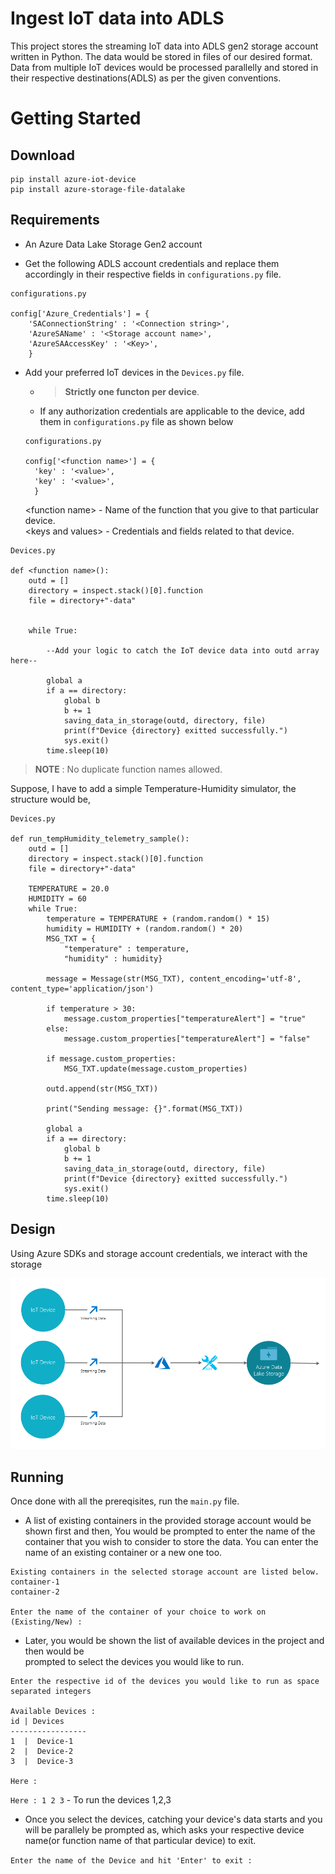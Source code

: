 # Ingest IoT data into ADLS

This project stores the streaming IoT data into ADLS gen2 storage account written in Python. The data would be stored in files of our desired format. Data from multiple IoT devices would be processed parallelly and stored in their respective destinations(ADLS) as per the given conventions.

# Getting Started


## Download

```
pip install azure-iot-device
pip install azure-storage-file-datalake
```
## Requirements

- An Azure Data Lake Storage Gen2 account

- Get the following ADLS account credentials and replace them accordingly in their respective fields in `configurations.py` file. 

```
configurations.py

config['Azure_Credentials'] = {
    'SAConnectionString' : '<Connection string>',
    'AzureSAName' : '<Storage account name>',
    'AzureSAAccessKey' : '<Key>', 
    }
```

- Add your preferred IoT devices in the `Devices.py` file.

  - > **Strictly one functon per device**.
  - If any authorization credentials are applicable to the device, add them in `configurations.py` file as shown below
  ```
  configurations.py

  config['<function name>'] = {
    'key' : '<value>',
    'key' : '<value>',
    }
  ``` 
  \<function name\>   - Name of the function that you give to that particular device.\
  \<keys and values\> - Credentials and fields related to that device.

```
Devices.py

def <function name>():
    outd = []
    directory = inspect.stack()[0].function
    file = directory+"-data"
    

    while True:
        
        --Add your logic to catch the IoT device data into outd array here--

        global a
        if a == directory:
            global b
            b += 1
            saving_data_in_storage(outd, directory, file)
            print(f"Device {directory} exitted successfully.")
            sys.exit()
        time.sleep(10)
```
>
> **NOTE** : No duplicate function names allowed.
>

Suppose, I have to add a simple Temperature-Humidity simulator, the structure would be, 

```
Devices.py

def run_tempHumidity_telemetry_sample():
    outd = []
    directory = inspect.stack()[0].function
    file = directory+"-data"
    
    TEMPERATURE = 20.0
    HUMIDITY = 60
    while True:
        temperature = TEMPERATURE + (random.random() * 15)
        humidity = HUMIDITY + (random.random() * 20)
        MSG_TXT = {
            "temperature" : temperature,
            "humidity" : humidity}
        
        message = Message(str(MSG_TXT), content_encoding='utf-8', content_type='application/json')

        if temperature > 30:
            message.custom_properties["temperatureAlert"] = "true"
        else:
            message.custom_properties["temperatureAlert"] = "false"
        
        if message.custom_properties:
            MSG_TXT.update(message.custom_properties)

        outd.append(str(MSG_TXT))        
        
        print("Sending message: {}".format(MSG_TXT))
        
        global a
        if a == directory:
            global b
            b += 1
            saving_data_in_storage(outd, directory, file)
            print(f"Device {directory} exitted successfully.")
            sys.exit()
        time.sleep(10)
```

## Design

Using Azure SDKs and storage account credentials, we interact with the storage

![](Screenshot3.png)

## Running

Once done with all the prereqisites, run the `main.py` file.

- A list of existing containers in the provided storage account would be shown first and then, You would be prompted to enter the name of the container that you wish to consider to store the data. You can enter the name of an existing container or a new one too.

```
Existing containers in the selected storage account are listed below.
container-1
container-2

Enter the name of the container of your choice to work on (Existing/New) :
```

- Later, you would be shown the list of available devices in the project and then would be  
prompted to select the devices you would like to run.    

```
Enter the respective id of the devices you would like to run as space separated integers

Available Devices :
id | Devices
-----------------
1  |  Device-1
2  |  Device-2
3  |  Device-3

Here : 
```

`Here : 1 2 3` - To run the devices 1,2,3

- Once you select the devices, catching your device's data starts and you will be parallely be prompted as, which asks your respective device name(or function name of that particular device) to exit.

`Enter the name of the Device and hit 'Enter' to exit : `

